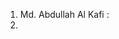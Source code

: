 1. Md. Abdullah Al Kafi : [](https://www.youtube.com/watch?v=_aM3r0o9oNM&list=PLhX83gpAdgWOUHv_GG2lsy8NWh5NBElko&index=11)
2. 